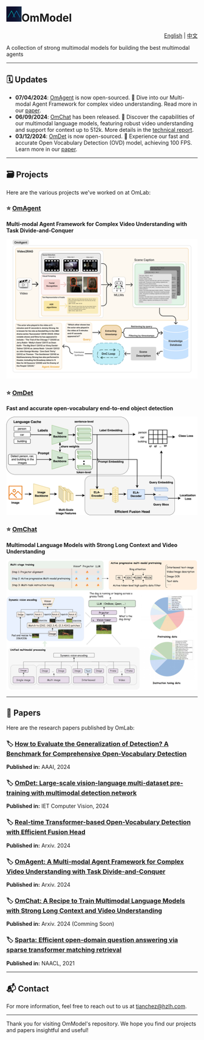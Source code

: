 # <img src="omlab.png" alt="speed" width=40>OmModel  

<p align="right">
<a href="README.md">English</a> | <a href="README_ZH.md">中文</a>
</p>

A collection of strong multimodal models for building the best multimodal agents

---

## 🗓️ Updates
* **07/04/2024**: [OmAgent](https://github.com/om-ai-lab/OmAgent) is now open-sourced. 🌟 Dive into our Multi-modal Agent Framework for complex video understanding. Read more in our [paper](https://arxiv.org/abs/2406.16620).
* **06/09/2024**: [OmChat](https://github.com/om-ai-lab/OmChat) has been released. 🎉 Discover the capabilities of our multimodal language models, featuring robust video understanding and support for context up to 512k. More details in the [technical report]().
* **03/12/2024**: [OmDet](https://github.com/om-ai-lab/OmDet) is now open-sourced. 🚀 Experience our fast and accurate Open Vocabulary Detection (OVD) model, achieving 100 FPS. Learn more in our [paper](https://arxiv.org/abs/2209.05946).


---

## 🗃️ Projects

Here are the various projects we've worked on at OmLab:

### ⭐️ [OmAgent](https://github.com/om-ai-lab/OmAgent)
**Multi-modal Agent Framework for Complex Video Understanding with Task Divide-and-Conquer**

<img src="OmAgent.png" alt="speed" width=600>

### ⭐️ [OmDet](https://github.com/om-ai-lab/OmDet)
**Fast and accurate open-vocabulary end-to-end object detection** 

<img src="turbo_model_structure.jpeg" alt="Image 1" width=600>



### ⭐️ [OmChat](https://github.com/om-ai-lab/OmChat)
**Multimodal Language Models with Strong Long Context and Video Understanding**

<img src="omchat_structure.jpg" alt="speed" width=600>

---

## 📜 Papers

Here are the research papers published by OmLab:

### 🏷️ [How to Evaluate the Generalization of Detection? A Benchmark for Comprehensive Open-Vocabulary Detection](https://ojs.aaai.org/index.php/AAAI/article/view/28485/28945)
**Published in:** AAAI, 2024

### 🏷️ [OmDet: Large-scale vision-language multi-dataset pre-training with multimodal detection network](https://arxiv.org/abs/2209.05946)
**Published in:** IET Computer Vision, 2024  

### 🏷️ [Real-time Transformer-based Open-Vocabulary Detection with Efficient Fusion Head](https://arxiv.org/abs/2403.06892)
**Published in:** Arxiv. 2024  

### 🏷️ [OmAgent: A Multi-modal Agent Framework for Complex Video Understanding with Task Divide-and-Conquer](https://arxiv.org/abs/2406.16620)
**Published in:** Arxiv. 2024  

### 🏷️ [OmChat: A Recipe to Train Multimodal Language Models with Strong Long Context and Video Understanding]()
**Published in:** Arxiv. 2024 (Comming Soon)

### 🏷️ [Sparta: Efficient open-domain question answering via sparse transformer matching retrieval](https://arxiv.org/pdf/2009.13013)
**Published in:** NAACL, 2021


---

## 📬 Contact

For more information, feel free to reach out to us at [tianchez@hzlh.com](mailto:tianchez@hzlh.com).

---

Thank you for visiting OmModel's repository. We hope you find our projects and papers insightful and useful!
